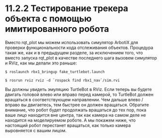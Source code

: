 # 11.2.2 Тестирование трекера объекта с помощью имитированного робота

Вместо rqt\_plot мы можем использовать симулятор ArbotiX для проверки функциональности кода отслеживания объектов. Процедура такая же, как и в предыдущем разделе, за исключением того, что вместо запуска rqt\_plot в качестве последнего шага вызовем симулятор и RViz, как мы делали это раньше:

`$ roslaunch rbx1_bringup fake_turtlebot.launch` 

``$ rosrun rviz rviz -d `rospack find rbx1_nav`/sim.rvi``



Вы должны увидеть эмуляцию TurtleBot в RViz. Если теперь вы будете двигать головой влево или вправо перед камерой, то TurtleBot должен вращаться в соответствующем направлении. Чем дальше влево / вправо вы двигаетесь, тем быстрее он должен вращаться. Обратите внимание, что робот будет продолжать вращаться до тех пор, пока ваше лицо находится вне центра, так как камера на самом деле не находится на моделируемом роботе. А мы покажем ниже, что настоящий робот перестанет вращаться, как только камера выровняется с вашим лицом.




